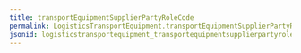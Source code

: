 ```yaml
---
title: transportEquipmentSupplierPartyRoleCode
permalink: LogisticsTransportEquipment.transportEquipmentSupplierPartyRoleCode.html
jsonid: logisticstransportequipment_transportequipmentsupplierpartyrolecode
---
```

